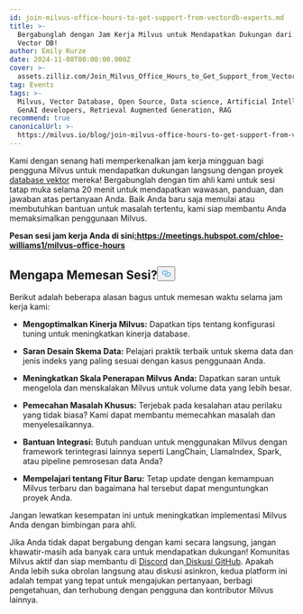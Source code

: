 ```yaml
---
id: join-milvus-office-hours-to-get-support-from-vectordb-experts.md
title: >-
  Bergabunglah dengan Jam Kerja Milvus untuk Mendapatkan Dukungan dari Pakar
  Vector DB!
author: Emily Kurze
date: 2024-11-08T00:00:00.000Z
cover: >-
  assets.zilliz.com/Join_Milvus_Office_Hours_to_Get_Support_from_Vector_DB_Experts_1_64f88f0607.png
tag: Events
tags: >-
  Milvus, Vector Database, Open Source, Data science, Artificial Intelligence,
  GenAI developers, Retrieval Augmented Generation, RAG
recommend: true
canonicalUrl: >-
  https://milvus.io/blog/join-milvus-office-hours-to-get-support-from-vectordb-experts.md
---
```

<p>Kami dengan senang hati memperkenalkan jam kerja mingguan bagi pengguna Milvus untuk mendapatkan dukungan langsung dengan proyek <a href="https://zilliz.com/learn/what-is-vector-database">database vektor</a> mereka! Bergabunglah dengan tim ahli kami untuk sesi tatap muka selama 20 menit untuk mendapatkan wawasan, panduan, dan jawaban atas pertanyaan Anda. Baik Anda baru saja memulai atau membutuhkan bantuan untuk masalah tertentu, kami siap membantu Anda memaksimalkan penggunaan Milvus.</p>
<p><strong>Pesan sesi jam kerja Anda di sini<a href="https://meetings.hubspot.com/chloe-williams1/milvus-office-hours">:https://meetings.hubspot.com/chloe-williams1/milvus-office-hours</a></strong></p>
<h2 id="Why-Book-a-Session" class="common-anchor-header">Mengapa Memesan Sesi?<button data-href="#Why-Book-a-Session" class="anchor-icon" translate="no">
      <svg translate="no"
        aria-hidden="true"
        focusable="false"
        height="20"
        version="1.1"
        viewBox="0 0 16 16"
        width="16"
      >
        <path
          fill="#0092E4"
          fill-rule="evenodd"
          d="M4 9h1v1H4c-1.5 0-3-1.69-3-3.5S2.55 3 4 3h4c1.45 0 3 1.69 3 3.5 0 1.41-.91 2.72-2 3.25V8.59c.58-.45 1-1.27 1-2.09C10 5.22 8.98 4 8 4H4c-.98 0-2 1.22-2 2.5S3 9 4 9zm9-3h-1v1h1c1 0 2 1.22 2 2.5S13.98 12 13 12H9c-.98 0-2-1.22-2-2.5 0-.83.42-1.64 1-2.09V6.25c-1.09.53-2 1.84-2 3.25C6 11.31 7.55 13 9 13h4c1.45 0 3-1.69 3-3.5S14.5 6 13 6z"
        ></path>
      </svg>
    </button></h2><p>Berikut adalah beberapa alasan bagus untuk memesan waktu selama jam kerja kami:</p>
<ul>
<li><p><strong>Mengoptimalkan Kinerja Milvus:</strong> Dapatkan tips tentang konfigurasi tuning untuk meningkatkan kinerja database.</p></li>
<li><p><strong>Saran Desain Skema Data:</strong> Pelajari praktik terbaik untuk skema data dan jenis indeks yang paling sesuai dengan kasus penggunaan Anda.</p></li>
<li><p><strong>Meningkatkan Skala Penerapan Milvus Anda:</strong> Dapatkan saran untuk mengelola dan menskalakan Milvus untuk volume data yang lebih besar.</p></li>
<li><p><strong>Pemecahan Masalah Khusus:</strong> Terjebak pada kesalahan atau perilaku yang tidak biasa? Kami dapat membantu memecahkan masalah dan menyelesaikannya.</p></li>
<li><p><strong>Bantuan Integrasi:</strong> Butuh panduan untuk menggunakan Milvus dengan framework terintegrasi lainnya seperti LangChain, LlamaIndex, Spark, atau pipeline pemrosesan data Anda?</p></li>
<li><p><strong>Mempelajari tentang Fitur Baru:</strong> Tetap update dengan kemampuan Milvus terbaru dan bagaimana hal tersebut dapat menguntungkan proyek Anda.</p></li>
</ul>
<p>Jangan lewatkan kesempatan ini untuk meningkatkan implementasi Milvus Anda dengan bimbingan para ahli.</p>
<p>Jika Anda tidak dapat bergabung dengan kami secara langsung, jangan khawatir-masih ada banyak cara untuk mendapatkan dukungan! Komunitas Milvus aktif dan siap membantu di <a href="https://discord.com/invite/8uyFbECzPX">Discord</a> dan<a href="https://github.com/search?q=milvus&amp;type=discussions"> Diskusi GitHub</a>. Apakah Anda lebih suka obrolan langsung atau diskusi asinkron, kedua platform ini adalah tempat yang tepat untuk mengajukan pertanyaan, berbagi pengetahuan, dan terhubung dengan pengguna dan kontributor Milvus lainnya.</p>
